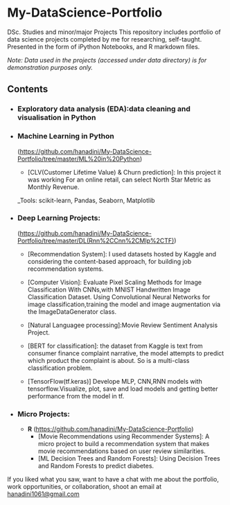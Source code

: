 # My-DataScience-Portfolio
DSc. Studies and minor/major Projects 
This repository includes portfolio of data science projects completed by me for researching, self-taught. Presented in the form of iPython Notebooks, and R markdown files.


_Note: Data used in the projects (accessed under data directory) is for demonstration purposes only._

## Contents
- ### Exploratory data analysis (EDA):data cleaning and visualisation in Python

- ### Machine Learning in Python 
	(https://github.com/hanadini/My-DataScience-Portfolio/tree/master/ML%20in%20Python)

	- [CLV(Customer Lifetime Value) & Churn prediction]: In this project it was working For an online retail, can select North Star Metric as Monthly Revenue.
	
	_Tools: scikit-learn, Pandas, Seaborn, Matplotlib 

- ### Deep Learning Projects: 
	(https://github.com/hanadini/My-DataScience-Portfolio/tree/master/DL(Rnn%2CCnn%2CMlp%2CTF))
	- [Recommendation System]: I used datasets hosted by Kaggle and considering the content-based approach, for building job recommendation systems.

	- [Computer Vision]: Evaluate Pixel Scaling Methods for Image Classification With CNNs,with MNIST Handwritten Image Classification Dataset. Using Convolutional Neural Networks for image classification,training the model and image augmentation via the ImageDataGenerator class.
	
	- [Natural Languagee processing]:Movie Review Sentiment Analysis Project.
	- [BERT for classification]: the dataset from Kaggle is text from consumer finance complaint narrative, the model attempts to predict which product the complaint is about. So is a multi-class classification problem.

	- [TensorFlow(tf.keras)] Develope MLP, CNN,RNN models with tensorflow.Visualize, plot, save and load models and getting better performance from the model in tf.
	 
	
- ### Micro Projects: 
	- __R__ 
		(https://github.com/hanadini/My-DataScience-Portfolio)
		- [Movie Recommendations using Recommender Systems]: A micro project to build a recommendation system that makes movie recommendations based on user review similarities.
		- [ML Decision Trees and Random Forests]: Using Decision Trees and Random Forests to predict diabetes.

If you liked what you saw, want to have a chat with me about the portfolio, work opportunities, or collaboration, shoot an email at 
hanadini1061@gmail.com
